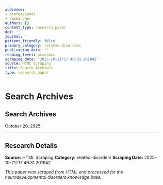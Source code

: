 ```yaml
---
audience:
- professional
- researcher
authors: []
content_type: research_paper
doi: ''
journal: ''
patient_friendly: false
primary_category: related-disorders
publication_date: ''
reading_level: academic
scraping_date: '2025-10-21T17:46:31.201842'
source: HTML Scraping
title: Search Archives
type: research_paper
---
```

# Search Archives


## Search Archives

October 20, 2025

---

## Research Details

**Source:** HTML Scraping
**Category:** related-disorders
**Scraping Date:** 2025-10-21T17:46:31.201842

*This paper was scraped from HTML and processed for the neurodevelopmental disorders knowledge base.*